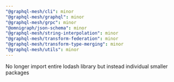 ```yaml
---
"@graphql-mesh/cli": minor
"@graphql-mesh/graphql": minor
"@graphql-mesh/grpc": minor
"@omnigraph/json-schema": minor
"@graphql-mesh/string-interpolation": minor
"@graphql-mesh/transform-federation": minor
"@graphql-mesh/transform-type-merging": minor
"@graphql-mesh/utils": minor
---
```


No longer import entire lodash library but instead individual smaller packages
